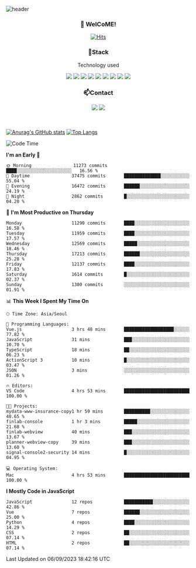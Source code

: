 ![header](https://capsule-render.vercel.app/api?type=waving&color=gradient&height=200&text=Kyungjoon&fontAlign=70&fontAlignY=40&animation=twinkling)

<h3 align="center">👋 WelCoME!</h3>

<div align=center>
  
[![Hits](https://hits.seeyoufarm.com/api/count/incr/badge.svg?url=https%3A%2F%2Fgithub.com%2Fuvula6921&count_bg=%2322BAC9&title_bg=%23827F7F&icon=iconify.svg&icon_color=%2325A27F&title=visits&edge_flat=false)](https://hits.seeyoufarm.com)
  
</div>
<h3 align="center">📌Stack</h3>
<p align="center">Technology used</p>
<div align="center"><img src="https://img.shields.io/badge/HTML5-E34F26?style=flat-square&logo=HTML5&logoColor=white"></img> <img src="https://img.shields.io/badge/CSS3-0A84FF?style=flat-square&logo=CSS3&logoColor=white"></img> <img src="https://img.shields.io/badge/JavaScript-FFCD11?style=flat-square&logo=JavaScript&logoColor=white"></img> <img src="https://img.shields.io/badge/React-00BCF6?style=flat-square&logo=React&logoColor=white"></img> <img src="https://img.shields.io/badge/jQuery-3655FF?style=flat-square&logo=jQuery&logoColor=white"></img> <img src="https://img.shields.io/badge/Ruby-E0115F?style=flat-square&logo=Ruby&logoColor=white"></img> <img src="https://img.shields.io/badge/Python-4B8BBE?style=flat-square&logo=Python&logoColor=white"></img> <img src="https://img.shields.io/badge/Vue-4FC08D?style=flat-square&logo=Vue.js&logoColor=white"></img> <img src="https://img.shields.io/badge/Nuxt-00DC82?style=flat-square&logo=Nuxt.js&logoColor=white"></img></div>

<h3 align="center">📫Contact</h3>
<div align="center"><a href="https://velog.io/@uvula6921/"><img src="https://img.shields.io/badge/Blog-20c997?style=flat-square&logo=V&logoColor=white"/></a> <a href="pkj6921@gmail.com"><img src="https://img.shields.io/badge/Gmail-EA4335?style=flat-square&logo=Gmail&logoColor=white"/></a></div>
<br>
<br>

[![Anurag's GitHub stats](https://github-readme-stats.vercel.app/api?username=uvula6921&hide=stars,issues&show_icons=true&count_private=true&theme=tokyonight)](https://github.com/anuraghazra/github-readme-stats)
[![Top Langs](https://github-readme-stats.vercel.app/api/top-langs/?username=uvula6921&hide=css,jupyter%20notebook,html&exclude_repo=uvula6921,uvula6921.github.io&layout=compact&langs_count=8)](https://github.com/anuraghazra/github-readme-stats)

<!--START_SECTION:waka-->
![Code Time](http://img.shields.io/badge/Code%20Time-1%2C817%20hrs%2054%20mins-blue)

**I'm an Early 🐤** 

```text
🌞 Morning                11273 commits       ████░░░░░░░░░░░░░░░░░░░░░   16.56 % 
🌆 Daytime                37475 commits       ██████████████░░░░░░░░░░░   55.04 % 
🌃 Evening                16472 commits       ██████░░░░░░░░░░░░░░░░░░░   24.19 % 
🌙 Night                  2862 commits        █░░░░░░░░░░░░░░░░░░░░░░░░   04.20 % 
```
📅 **I'm Most Productive on Thursday** 

```text
Monday                   11290 commits       ████░░░░░░░░░░░░░░░░░░░░░   16.58 % 
Tuesday                  11959 commits       ████░░░░░░░░░░░░░░░░░░░░░   17.57 % 
Wednesday                12569 commits       █████░░░░░░░░░░░░░░░░░░░░   18.46 % 
Thursday                 17213 commits       ██████░░░░░░░░░░░░░░░░░░░   25.28 % 
Friday                   12137 commits       ████░░░░░░░░░░░░░░░░░░░░░   17.83 % 
Saturday                 1614 commits        █░░░░░░░░░░░░░░░░░░░░░░░░   02.37 % 
Sunday                   1300 commits        ░░░░░░░░░░░░░░░░░░░░░░░░░   01.91 % 
```


📊 **This Week I Spent My Time On** 

```text
🕑︎ Time Zone: Asia/Seoul

💬 Programming Languages: 
Vue.js                   3 hrs 48 mins       ███████████████████░░░░░░   77.82 % 
JavaScript               31 mins             ███░░░░░░░░░░░░░░░░░░░░░░   10.70 % 
TypeScript               18 mins             ██░░░░░░░░░░░░░░░░░░░░░░░   06.23 % 
ActionScript 3           10 mins             █░░░░░░░░░░░░░░░░░░░░░░░░   03.47 % 
JSON                     3 mins              ░░░░░░░░░░░░░░░░░░░░░░░░░   01.26 % 

🔥 Editors: 
VS Code                  4 hrs 53 mins       █████████████████████████   100.00 % 

🐱‍💻 Projects: 
mydata-www-insurance-copy1 hr 59 mins        ██████████░░░░░░░░░░░░░░░   40.65 % 
finlab-console           1 hr 3 mins         █████░░░░░░░░░░░░░░░░░░░░   21.68 % 
finlab-webview           40 mins             ███░░░░░░░░░░░░░░░░░░░░░░   13.67 % 
planner-webview-copy     39 mins             ███░░░░░░░░░░░░░░░░░░░░░░   13.60 % 
signal-console2-security 14 mins             █░░░░░░░░░░░░░░░░░░░░░░░░   04.95 % 

💻 Operating System: 
Mac                      4 hrs 53 mins       █████████████████████████   100.00 % 
```

**I Mostly Code in JavaScript** 

```text
JavaScript               12 repos            ███████████░░░░░░░░░░░░░░   42.86 % 
Vue                      7 repos             ██████░░░░░░░░░░░░░░░░░░░   25.00 % 
Python                   4 repos             ████░░░░░░░░░░░░░░░░░░░░░   14.29 % 
CSS                      2 repos             ██░░░░░░░░░░░░░░░░░░░░░░░   07.14 % 
HTML                     2 repos             ██░░░░░░░░░░░░░░░░░░░░░░░   07.14 % 
```




 Last Updated on 06/09/2023 18:42:16 UTC
<!--END_SECTION:waka-->
